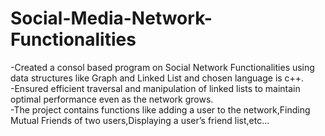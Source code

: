 # Social-Media-Network-Functionalities
-Created a consol based program on Social Network Functionalities using data structures like Graph and Linked List and chosen language is c++.<br>
-Ensured efficient traversal and manipulation of linked lists to maintain optimal performance even as the network grows.<br>
-The project contains functions like adding a user to the network,Finding Mutual Friends of two users,Displaying a user’s friend list,etc...
